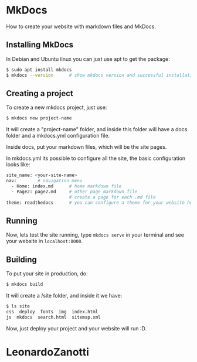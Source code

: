 # MkDocs
How to create your website with markdown files and MkDocs.

## Installing MkDocs
In Debian and Ubuntu linux you can just use apt to get the package:
```bash
$ sudo apt install mkdocs
$ mkdocs --version		# show mkdocs version and successful installation
```

## Creating a project
To create a new mkdocs project, just use:
```bash
$ mkdocs new project-name
```

It will create a "project-name" folder, and inside this folder will have a docs folder and a mkdocs.yml configuration file.

Inside docs, put your markdown files, which will be the site pages.

In mkdocs.yml its possible to configure all the site, the basic configuration looks like:
```bash
site_name: <your-site-name>
nav:		# navigation menu
  - Home: index.md 		# home markdown file
  - Page2: page2.md 	# other page markdown file
  						# create a page for each .md file
theme: readthedocs		# you can configure a theme for your website here
```

## Running
Now, lets test the site running, type `mkdocs serve` in your terminal and see your website in `localhost:8000`.

## Building
To put your site in production, do:
```bash
$ mkdocs build
```
It will create a /site folder, and inside it we have:
```bash
$ ls site
css  deploy  fonts  img  index.html
js  mkdocs  search.html  sitemap.xml
```

Now, just deploy your project and your website will run :D.

# LeonardoZanotti